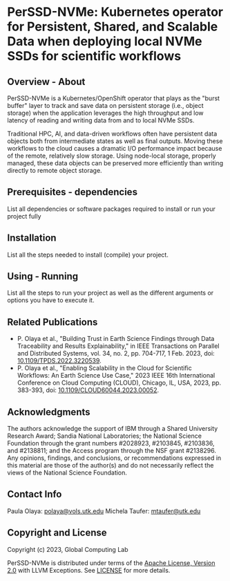 # PerSSD-NVMe: Kubernetes operator for Persistent, Shared, and Scalable Data when deploying local NVMe SSDs for scientific workflows
## Overview - About
PerSSD-NVMe is a Kubernetes/OpenShift operator that plays as the "burst buffer" layer to track and save data on persistent storage (i.e., object storage) when the application leverages the high throughput and low latency of reading and writing data from and to local NVMe SSDs. 

Traditional HPC, AI, and data-driven workflows often have persistent data objects both from intermediate states as well as final outputs. Moving these workflows to the cloud causes a dramatic I/O performance impact because of the remote, relatively slow storage. Using node-local storage, properly managed, these data objects can be preserved more efficiently than writing directly to remote object storage.

## Prerequisites - dependencies
List all dependencies or software packages required to install or run your project fully

## Installation
List all the steps needed to install (compile) your project.

## Using - Running
List all the steps to run your project as well as the different arguments or options you have to execute it.

## Related Publications
* P. Olaya et al., "Building Trust in Earth Science Findings through Data Traceability and Results Explainability," in IEEE Transactions on Parallel and Distributed Systems, vol. 34, no. 2, pp. 704-717, 1 Feb. 2023, doi: [10.1109/TPDS.2022.3220539](https://ieeexplore.ieee.org/abstract/document/9942337).
* P. Olaya et al., "Enabling Scalability in the Cloud for Scientific Workflows: An Earth Science Use Case," 2023 IEEE 16th International Conference on Cloud Computing (CLOUD), Chicago, IL, USA, 2023, pp. 383-393, doi: [10.1109/CLOUD60044.2023.00052](https://ieeexplore.ieee.org/document/10255013). 

## Acknowledgments
The authors acknowledge the support of IBM through a Shared University Research Award; Sandia National Laboratories; the National Science Foundation through the grant numbers #2028923, #2103845, #2103836, and #2138811; and the Access program through the NSF grant #2138296.
Any opinions, findings, and conclusions, or recommendations expressed in this material are those of the author(s) and do not necessarily reflect the views of the National Science Foundation. 

## Contact Info
Paula Olaya: polaya@vols.utk.edu
Michela Taufer: mtaufer@utk.edu

## Copyright and License 
Copyright (c) 2023, Global Computing Lab

PerSSD-NVMe is distributed under terms of the [Apache License, Version 2.0](http://www.apache.org/licenses/LICENSE-2.0) with LLVM Exceptions.
See [LICENSE](https://github.com/TauferLab/) for more details.
